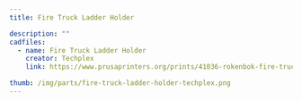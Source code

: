 ```yaml
---
title: Fire Truck Ladder Holder

description: ""
cadfiles:
  - name: Fire Truck Ladder Holder
    creator: Techplex
    link: https://www.prusaprinters.org/prints/41036-rokenbok-fire-truck-ladder-holder

thumb: /img/parts/fire-truck-ladder-holder-techplex.png
---
```

